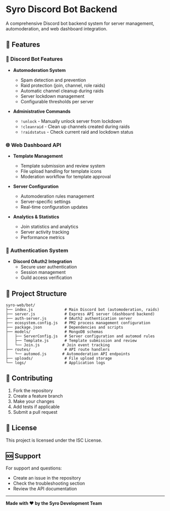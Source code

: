 # Syro Discord Bot Backend

A comprehensive Discord bot backend system for server management, automoderation, and web dashboard integration.

## 🚀 Features

### 🤖 Discord Bot Features
- **Automoderation System**
  - Spam detection and prevention
  - Raid protection (join, channel, role raids)
  - Automatic channel cleanup during raids
  - Server lockdown management
  - Configurable thresholds per server

- **Administrative Commands**
  - `!unlock` - Manually unlock server from lockdown
  - `!cleanraid` - Clean up channels created during raids
  - `!raidstatus` - Check current raid and lockdown status

### 🌐 Web Dashboard API
- **Template Management**
  - Template submission and review system
  - File upload handling for template icons
  - Moderation workflow for template approval

- **Server Configuration**
  - Automoderation rules management
  - Server-specific settings
  - Real-time configuration updates

- **Analytics & Statistics**
  - Join statistics and analytics
  - Server activity tracking
  - Performance metrics

### 🔐 Authentication System
- **Discord OAuth2 Integration**
  - Secure user authentication
  - Session management
  - Guild access verification

## 📁 Project Structure

```
syro-web/bot/
├── index.js              # Main Discord bot (automoderation, raids)
├── server.js             # Express API server (dashboard backend)
├── auth-server.js        # OAuth2 authentication server
├── ecosystem.config.js   # PM2 process management configuration
├── package.json          # Dependencies and scripts
├── models/               # MongoDB schemas
│   ├── ServerConfig.js   # Server configuration and automod rules
│   ├── Template.js       # Template submission and review
│   └── Join.js          # Join event tracking
├── routes/               # API route handlers
│   └── automod.js       # Automoderation API endpoints
├── uploads/              # File upload storage
└── logs/                 # Application logs
```

## 🤝 Contributing

1. Fork the repository
2. Create a feature branch
3. Make your changes
4. Add tests if applicable
5. Submit a pull request

## 📄 License

This project is licensed under the ISC License.

## 🆘 Support

For support and questions:
- Create an issue in the repository
- Check the troubleshooting section
- Review the API documentation

---

**Made with ❤️ by the Syro Development Team** 